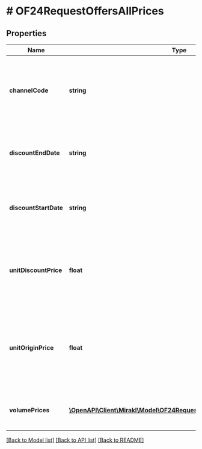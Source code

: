 # # OF24RequestOffersAllPrices

## Properties

Name | Type | Description | Notes
------------ | ------------- | ------------- | -------------
**channelCode** | **string** | The channel code the prices will be linked to. To set the default prices, set it to null. | [optional]
**discountEndDate** | **string** | The end date of the discount. If no discount is desired, set it to null. | [optional]
**discountStartDate** | **string** | The start date of the discount. If no discount is desired, set it to null. | [optional]
**unitDiscountPrice** | **float** | The default unit discount price, i.e. the unit price when the discount applied. | [optional]
**unitOriginPrice** | **float** | The default unit original price, i.e. the unit price without taking discounts nor volume prices into account. | [optional]
**volumePrices** | [**\OpenAPI\Client\Mirakl\Model\OF24RequestOffersAllPricesVolumePrices[]**](OF24RequestOffersAllPricesVolumePrices.md) | The volume prices applicable for the offer. | [optional]

[[Back to Model list]](../../README.md#models) [[Back to API list]](../../README.md#endpoints) [[Back to README]](../../README.md)
